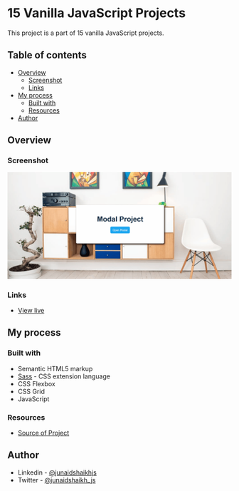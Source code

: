 # 15 Vanilla JavaScript Projects

This project is a part of 15 vanilla JavaScript projects.

## Table of contents

- [Overview](#overview)
  - [Screenshot](#screenshot)
  - [Links](#links)
- [My process](#my-process)
  - [Built with](#built-with)
  - [Resources](#resources)
- [Author](#author)

## Overview

### Screenshot

![preview of project](./preview.gif)

### Links

- [View live](https://junaidshaikh-js.github.io/modal/)

## My process

### Built with

- Semantic HTML5 markup
- [Sass](https://sass-lang.com/) - CSS extension language
- CSS Flexbox
- CSS Grid
- JavaScript

### Resources

- [Source of Project](https://www.youtube.com/watch?v=3PHXvlpOkf4&list=WL&index=10)

## Author

- Linkedin - [@junaidshaikhjs](https://www.linkedin.com/in/junaidshaikhjs/)
- Twitter - [@junaidshaikh_js](https://twitter.com/junaidshaikh_js)
